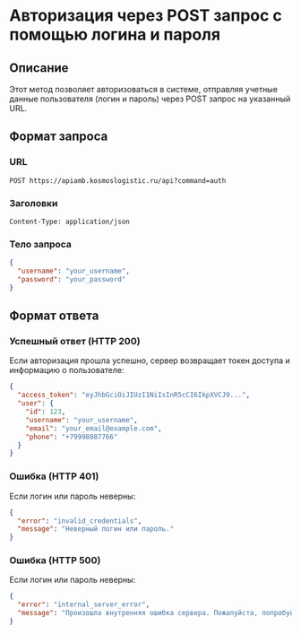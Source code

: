 # Авторизация через POST запрос с помощью логина и пароля

## Описание
Этот метод позволяет авторизоваться в системе, отправляя учетные данные пользователя (логин и пароль) через POST запрос на указанный URL.

## Формат запроса
### URL
```
POST https://apiamb.kosmoslogistic.ru/api?command=auth
```

### Заголовки
```
Content-Type: application/json
```

### Тело запроса
```json
{
  "username": "your_username",
  "password": "your_password"
}
```

## Формат ответа
### Успешный ответ (HTTP 200)
Если авторизация прошла успешно, сервер возвращает токен доступа и информацию о пользователе:
```json
{
  "access_token": "eyJhbGciOiJIUzI1NiIsInR5cCI6IkpXVCJ9...",
  "user": {
    "id": 123,
    "username": "your_username",
    "email": "your_email@example.com",
    "phone": "+79998887766"
  }
}
```

### Ошибка (HTTP 401)
Если логин или пароль неверны:
```json
{
  "error": "invalid_credentials",
  "message": "Неверный логин или пароль."
}
```
### Ошибка (HTTP 500)
Если логин или пароль неверны:
```json
{
  "error": "internal_server_error",
  "message": "Произошла внутренняя ошибка сервера. Пожалуйста, попробуйте позже."
}
```